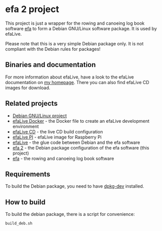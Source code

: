 # efa 2 project
This project is just a wrapper for the rowing and canoeing log book software [efa](http://efa.nmichael.de/) to form a Debian GNU/Linux software package. It is used by efaLive.

Please note that this is a very simple Debian package only. It is not compliant with the Debian rules for packages!

## Binaries and documentation
For more information about efaLive, have a look to the efaLive documentation on [my homepage](https://www.hannay.de/en/efalive/). There you can also find efaLive CD images for download.

## Related projects
* [Debian GNU/Linux project](http://www.debian.org/)
* [efaLive Docker](https://github.com/kayhannay/efalive_docker) - the Docker file to create an efaLive development environment
* [efaLive CD](https://github.com/kayhannay/efalive_cd) - the live CD build configuration
* [efaLive PI](https://github.com/kayhannay/efalive_pi) - efaLive image for Raspberry Pi
* [efaLive](https://github.com/kayhannay/efalive) - the glue code between Debian and the efa software
* [efa 2](https://github.com/kayhannay/efa2) - the Debian package configuration of the efa software (this project)
* [efa](http://efa.nmichael.de/) - the rowing and canoeing log book software

## Requirements
To build the Debian package, you need to have [dpkg-dev](http://packages.debian.org/bullseye/dpkg-dev) installed.

## How to build
To build the debian package, there is a script for convenience:

```shell
build_deb.sh
```

